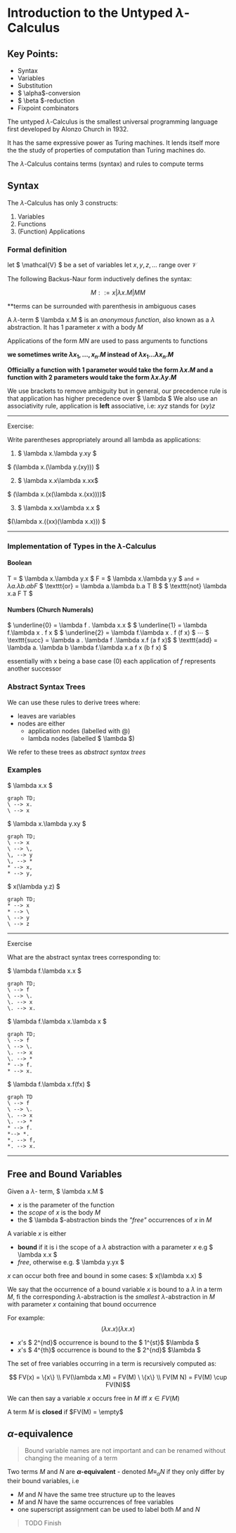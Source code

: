 # Introduction to the Untyped $\lambda$-Calculus

## Key Points:

- Syntax
- Variables 
- Substitution
- $ \alpha$-conversion
- $ \beta $-reduction
- Fixpoint combinators

The untyped $\lambda$-Calculus is the smallest universal programming language first developed by Alonzo Church in 1932.

It has the same expressive power as Turing machines. It lends itself more the the study of properties of computation than Turing machines do. 

The $\lambda$-Calculus contains terms (syntax) and rules to compute terms

## Syntax

The $\lambda$-Calculus has only 3 constructs:

1. Variables
2. Functions
3. (Function) Applications

### Formal definition 

let $ \mathcal{V} $ be a set of variables
let $x,y,z,\ldots$ range over $\mathcal{V}$

The following Backus-Naur form inductively defines the syntax:

$$ M ::= x | \lambda x.M | M M  $$ 

**terms can be surrounded with parenthesis in ambiguous cases

A $\lambda$-term $ \lambda x.M $ is an _anonymous function_, also known as a $\lambda$ abstraction. It has 1 parameter $x$ with a body $M$

Applications of the form $M N$ are used to pass arguments to functions 

**we sometimes write $\lambda x_1,\ldots,x_n.M$ instead of $\lambda x_1 \ldots \lambda x_n.M$**

**Officially a function with 1 parameter would take the form $\lambda x.M$ and a function with 2 parameters would take the form $\lambda x. \lambda y.M$**

We use brackets to remove ambiguity but in general, our precedence rule is that application has higher precedence over $ \lambda $
We also use an associativity rule, application is **left** associative, i.e: $xyz$ stands for $(xy)z$ 

---
Exercise:

Write parentheses appropriately around all lambda as applications:

1. $ \lambda x.\lambda y.xy $

$ (\lambda x.(\lambda y.(xy))) $


2. $ \lambda x.x\lambda x.xx$

$ (\lambda x.(x(\lambda x.(xx))))$

3. $ \lambda x.xx\lambda x.x $

$(\lambda x.((xx)(\lambda x.x))) $

---

### Implementation of Types in the $\lambda$-Calculus

#### Boolean

T = $ \lambda x.\lambda y.x $
F = $ \lambda x.\lambda y.y $
$\texttt{and} = \lambda a.\lambda b.a b F$
$ \texttt{or} = \lambda a.\lambda b.a T B $
$ \texttt{not} \lambda x.a F T $ 


#### Numbers (Church Numerals)

$ \underline{0} = \lambda f . \lambda x.x $
$ \underline{1} = \lambda f.\lambda x . f x $
$ \underline{2} = \lambda f.\lambda x . f (f x) $
$\cdots$
$ \texttt{succ} = \lambda a . \lambda f .\lambda x.f (a f x)$
$ \texttt{add} = \lambda a. \lambda b \lambda f.\lambda x.a f x (b f x) $

essentially with x being a base case (0) each application of $f$ represents another successor

### Abstract Syntax Trees

We can use these rules to derive trees where:
-  leaves are variables
- nodes are either
    - application nodes (labelled with @)
    - lambda nodes (labelled $ \lambda  $)

We refer to these trees as _abstract syntax trees_ 

### Examples

$ \lambda x.x $
```mermaid 
graph TD;
\ --> x.
\ --> x
```

$ \lambda x.\lambda y.xy $

```mermaid
graph TD;
\ --> x
\ --> \,
\, --> y
\, --> *
* --> x,
* --> y,
```

$ x(\lambda y.z) $

```mermaid
graph TD;
* --> x
* --> \
\ --> y
\ --> z
```
--- 
Exercise

What are the abstract syntax trees corresponding to:

$ \lambda f.\lambda x.x $

```mermaid
graph TD;
\ --> f
\ --> \.
\. --> x
\. --> x.
```

$ \lambda f.\lambda x.\lambda x $

```mermaid
graph TD;
\ --> f
\ --> \.
\. --> x
\. --> *
* --> f.
* --> x.
```

$ \lambda f.\lambda x.f(fx) $

```mermaid
graph TD
\ --> f
\ --> \.
\. --> x
\. --> *
* --> f.
*--> *.
*. --> f,
*. --> x.
```

---

## Free and Bound Variables


Given a $\lambda$- term, $ \lambda x.M $
- $x$ is the parameter of the function
- the _scope_ of $x$ is the body $M$ 
- the $ \lambda  $-abstraction binds the _"free"_ occurrences of $x$ in $M$ 

A variable $x$ is either 
- **bound** if it is i the scope of a $\lambda$ abstraction with a parameter $x$ e.g $ \lambda x.x $
- *free*, otherwise e.g. $ \lambda y.yx $

$x$ can occur both free and bound in some cases: $ x(\lambda x.x) $

We say that the occurrence of a bound variable $x$ is bound to a $\lambda$ in a term $M$, fi the corresponding $\lambda$-abstraction is the _smallest_ $\lambda$-abstraction in $M$ with parameter $x$ containing that bound occurrence

For example:
$$ (\lambda x.x)(\lambda x.x) $$ 

- $x$'s $ 2^{nd}$ occurrence is bound to the $ 1^{st}$ $\lambda $
- $x$'s $ 4^{th}$ occurrence is bound to the $ 2^{nd}$ $\lambda $

The set of free variables occurring in a term is recursively computed as:

$$ FV(x) = \{x\} \\ FV(\lambda x.M) = FV(M) \ \{x\} \\ FV(M N) = FV(M) \cup FV(N)$$ 

We can then say a variable $x$ occurs free in $M$ iff $x \in FV(M)$

A term $M$ is **closed** if $FV(M) = \empty$

## $\alpha$-equivalence

>Bound variable names are not important and can be renamed without changing the meaning of a term

Two terms $M$ and $N$ are **$\alpha$-equivalent** - denoted $M \equiv_{\alpha} N$ if they only differ by their bound variables, i.e
- $M$ and $N$ have the same tree structure up to the leaves
- $M$ and $N$ have the same occurrences of free variables
- one superscript assignment can be used to label both $M$ and $N$

> TODO Finish